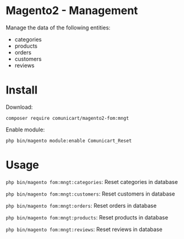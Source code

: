 # Magento2 - Management

Manage the data of the following entities: 
 - categories
 - products
 - orders
 - customers
 - reviews

# Install

Download:

`composer require comunicart/magento2-fom:mngt`

Enable module:

`php bin/magento module:enable Comunicart_Reset`

# Usage

`php bin/magento fom:mngt:categories`: Reset categories in database

`php bin/magento fom:mngt:customers`: Reset customers in database

`php bin/magento fom:mngt:orders`: Reset orders in database

`php bin/magento fom:mngt:products`: Reset products in database

`php bin/magento fom:mngt:reviews`: Reset reviews in database

